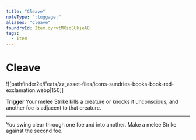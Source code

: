 ```yaml
---
title: "Cleave"
noteType: ":luggage:"
aliases: "Cleave"
foundryId: Item.qyrvtMXsqSUkjeA8
tags:
  - Item
---
```


# Cleave
![[pathfinder2e/Feats/zz_asset-files/icons-sundries-books-book-red-exclamation.webp|150]]

**Trigger** Your melee Strike kills a creature or knocks it unconscious, and another foe is adjacent to that creature.

* * *

You swing clear through one foe and into another. Make a melee Strike against the second foe.

